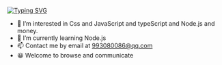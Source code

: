 [![Typing SVG](https://readme-typing-svg.demolab.com?font=Fira+Code&size=24&pause=1000&random=false&width=435&lines=Hello%2C+I'm+%E9%B9%8F%E5%A4%9A%E5%A4%9A)](https://git.io/typing-svg)

- 👀 I’m interested in Css and JavaScript and typeScript and Node.js and money.
- 💪 I’m currently learning Node.js
- 📫 Contact me by email at 993080086@qq.com
- 😀 Welcome to browse and communicate
